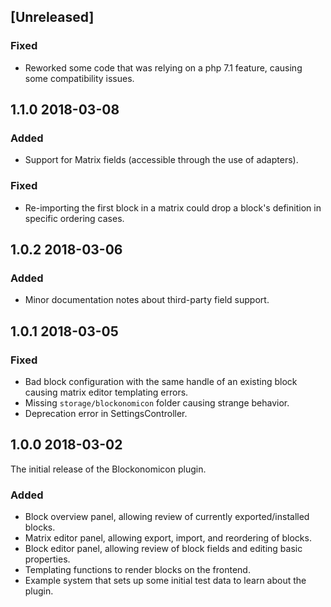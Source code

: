 ## [Unreleased]

### Fixed
- Reworked some code that was relying on a php 7.1 feature, causing some compatibility issues.

## 1.1.0 2018-03-08

### Added
- Support for Matrix fields (accessible through the use of adapters).

### Fixed
- Re-importing the first block in a matrix could drop a block's definition in specific ordering cases.

## 1.0.2 2018-03-06

### Added
- Minor documentation notes about third-party field support.

## 1.0.1 2018-03-05

### Fixed
- Bad block configuration with the same handle of an existing block causing matrix editor templating errors.
- Missing `storage/blockonomicon` folder causing strange behavior.
- Deprecation error in SettingsController.

## 1.0.0 2018-03-02

The initial release of the Blockonomicon plugin.

### Added
- Block overview panel, allowing review of currently exported/installed blocks.
- Matrix editor panel, allowing export, import, and reordering of blocks.
- Block editor panel, allowing review of block fields and editing basic properties.
- Templating functions to render blocks on the frontend.
- Example system that sets up some initial test data to learn about the plugin.